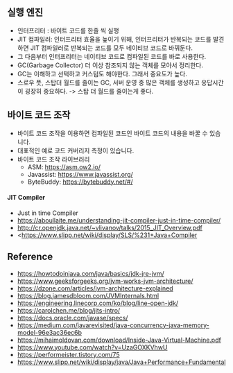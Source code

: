 ## 실행 엔진
- 인터프리터 : 바이트 코드를 한줄 씩 실행
- JIT 컴파일러: 인터프리터 효율을 높이기 위해, 인터프리터가 반복되는 코드를 발견하면 JIT 컴파일러로 반복되는 코드를 모두 네이티브 코드로 바꿔둔다.
- 그 다음부터 인터프리터는 네이티브 코드로 컴파일된 코드를 바로 사용한다.
- GC(Garbage Collector) 더 이상 참조되지 않는 객체를 모아서 정리한다.
- GC는 이해하고 선택하고 커스텀도 해야한다. 그래서 중요도가 높다.
- 스로우 풋, 스탑더 월드를 줄이는 GC, 서버 운영 중 많은 객체를 생성하고 응답시간이 굉장히 중요하다. -> 스탑 더 월드를 줄이는게 좋다.

## 바이트 코드 조작
- 바이트 코드 조작을 이용하면 컴파일된 코드인 바이트 코드의 내용을 바꿀 수 있습니다.
- 대표적인 예로 코드 커버리지 측정이 있습니다.
- 바이트 코드 조작 라이브러리
    - ASM: https://asm.ow2.io/
    - Javassist: https://www.javassist.org/
    - ByteBuddy: https://bytebuddy.net/#/

#### JIT Compiler
- Just in time Compiler
- <https://aboullaite.me/understanding-jit-compiler-just-in-time-compiler/>
- <http://cr.openjdk.java.net/~vlivanov/talks/2015_JIT_Overview.pdf>
- <https://www.slipp.net/wiki/display/SLS/%231+Java+Compiler

## Reference
- <https://howtodoinjava.com/java/basics/jdk-jre-jvm/>
- <https://www.geeksforgeeks.org/jvm-works-jvm-architecture/>
- <https://dzone.com/articles/jvm-architecture-explained>
- <https://blog.jamesdbloom.com/JVMInternals.html>
- <https://engineering.linecorp.com/ko/blog/line-open-jdk/>
- <https://carolchen.me/blog/jits-intro/>
- <https://docs.oracle.com/javase/specs/>
- <https://medium.com/javarevisited/java-concurrency-java-memory-model-96e3ac36ec6b>
- <https://mihaimoldovan.com/download/Inside-Java-Virtual-Machine.pdf>
- <https://www.youtube.com/watch?v=UzaGOXKVhwU>
- <https://performeister.tistory.com/75>
- <https://www.slipp.net/wiki/display/java/Java+Performance+Fundamental>